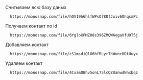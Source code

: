 

Считываем всю базу даных

      https://monosnap.com/file/hOV19h6hlfWPsQ78OfJuiv6OhqsmPc


Получаем контакт по id

      https://monosnap.com/file/6YgloXPMZ88s396ZMQWAegaVfUOT5j


Добавляем контакт

      https://monosnap.com/file/cS1msdiQlO6hfRLyr7hWunc0DtUuyx
      

Удаляем контакт

      https://monosnap.com/file/4CxamOBhv5onL75lcQZ8anwdNnxbqz



